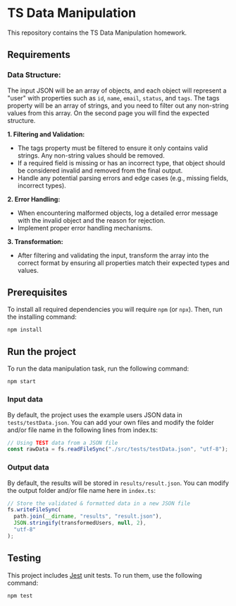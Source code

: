 # TS Data Manipulation
This repository contains the TS Data Manipulation homework.

## Requirements
### Data Structure:
The input JSON will be an array of objects, and each object will represent a "user" with properties such as `id`,
`name`, `email`, `status`, and `tags`. The tags property will be an array of strings, and you need to filter out any
non-string values from this array. On the second page you will find the expected structure. 

**1. Filtering and Validation:**
* The tags property must be filtered to ensure it only contains valid strings. Any non-string
values should be removed.
* If a required field is missing or has an incorrect type, that object should be considered invalid
and removed from the final output.
* Handle any potential parsing errors and edge cases (e.g., missing fields, incorrect types).

**2. Error Handling:**
* When encountering malformed objects, log a detailed error message with the invalid object and
the reason for rejection.
* Implement proper error handling mechanisms.

**3. Transformation:** 
* After filtering and validating the input, transform the array into the correct format by ensuring all
properties match their expected types and values.

## Prerequisites
To install all required dependencies you will require `npm` (or `npx`). Then, run the installing command:

```
npm install
```

## Run the project
To run the data manipulation task, run the following command:

```
npm start
```

### Input data
By default, the project uses the example users JSON data in `tests/testData.json`. You can add your own files and modify the folder and/or file name in the following lines from ìndex.ts:

```js
// Using TEST data from a JSON file
const rawData = fs.readFileSync("./src/tests/testData.json", "utf-8");
```

### Output data
By default, the results will be stored in `results/result.json`. You can modify the output folder and/or file name here in `index.ts`:

```js
// Store the validated & formatted data in a new JSON file
fs.writeFileSync(
  path.join(__dirname, "results", "result.json"),
  JSON.stringify(transformedUsers, null, 2),
  "utf-8"
);
```

## Testing
This project includes [Jest](https://jestjs.io/) unit tests. To run them, use the following command:

```
npm test
```
